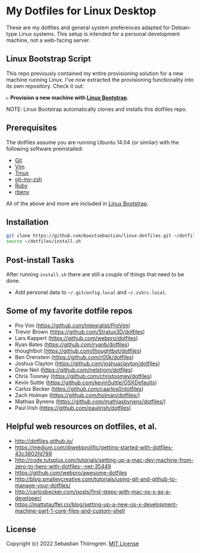 My Dotfiles for Linux Desktop
=============================

These are my dotfiles and general system preferences adapted for Debian-type Linux systems. This setup is intended for a personal development machine, not a web-facing server.

Linux Bootstrap Script
----------------------

This repo previously contained my entire provisioning solution for a new machine running Linux. I've now extracted the provisioning functionality into its own repository. Check it out:

&#9657; **Provision a new machine with [Linux Bootstrap](https://github.com/boostsebastian/linux-bootstrap).**

NOTE: Linux Bootstrap automatically clones and installs this dotfiles repo.


Prerequisites
-------------

The dotfiles assume you are running Ubuntu 14.04 (or similar) with the following software preinstalled:

* [Git](https://git-scm.com/)
* [Vim](http://www.vim.org/)
* [Tmux](http://tmux.github.io/)
* [oh-my-zsh](https://github.com/robbyrussell/oh-my-zsh)
* [Ruby](https://www.ruby-lang.org/en/)
* [rbenv](https://github.com/sstephenson/rbenv)

All of the above and more are included in [Linux Bootstrap](https://github.com/boostsebastian/linux-bootstrap).

Installation
------------

```sh
git clone https://github.com/boostsebastian/linux-dotfiles.git ~/dotfiles
source ~/dotfiles/install.sh
```


Post-install Tasks
------------------

After running `install.sh` there are still a couple of things that need to be done.

* Add personal data to `~/.gitconfig.local` and `~/.zshrc.local`.


Some of my favorite dotfile repos
---------------------------------

* Pro Vim (https://github.com/Integralist/ProVim)
* Trevor Brown (https://github.com/Stratus3D/dotfiles)
* Lars Kappert (https://github.com/webpro/dotfiles)
* Ryan Bates (https://github.com/ryanb/dotfiles)
* thoughtbot (https://github.com/thoughtbot/dotfiles)
* Ben Orenstein (https://github.com/r00k/dotfiles)
* Joshua Clayton (https://github.com/joshuaclayton/dotfiles)
* Drew Neil (https://github.com/nelstrom/dotfiles)
* Chris Toomey (https://github.com/christoomey/dotfiles)
* Kevin Suttle (https://github.com/kevinSuttle/OSXDefaults)
* Carlos Becker (https://github.com/caarlos0/dotfiles)
* Zach Holman (https://github.com/holman/dotfiles/)
* Mathias Bynens (https://github.com/mathiasbynens/dotfiles/)
* Paul Irish (https://github.com/paulirish/dotfiles)


Helpful web resources on dotfiles, et al.
-----------------------------------------

* http://dotfiles.github.io/
* https://medium.com/@webprolific/getting-started-with-dotfiles-43c3602fd789
* http://code.tutsplus.com/tutorials/setting-up-a-mac-dev-machine-from-zero-to-hero-with-dotfiles--net-35449
* https://github.com/webpro/awesome-dotfiles
* http://blog.smalleycreative.com/tutorials/using-git-and-github-to-manage-your-dotfiles/
* http://carlosbecker.com/posts/first-steps-with-mac-os-x-as-a-developer/
* https://mattstauffer.co/blog/setting-up-a-new-os-x-development-machine-part-1-core-files-and-custom-shell

License
-------

Copyright (c) 2022 Sebastian Thörngren. [MIT License](https://github.com/boostsebastian/linux-dotfiles/blob/master/LICENSE)
